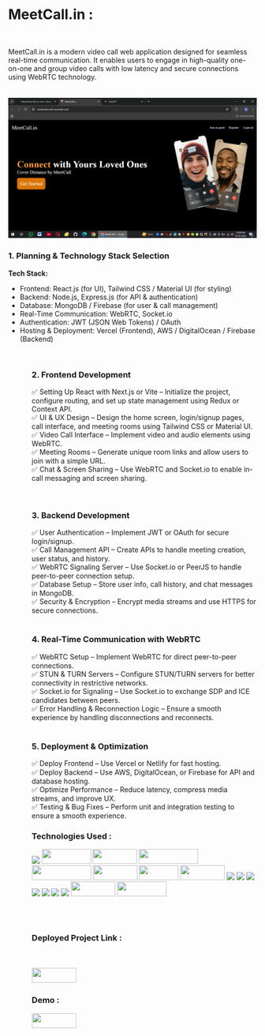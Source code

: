 <h1><b>MeetCall.in : </b></h1>
<br>

MeetCall.in is a modern video call web application designed for seamless real-time communication. It enables users to engage in high-quality one-on-one and group video calls with low latency and secure connections using WebRTC technology.
<br>
<br>
<br>
<img src="frontend/public/main.png"  alt="mainPage" >

<h3>1. Planning & Technology Stack Selection </h3>
<b>Tech Stack:</b><br>
<ul>
  <li>Frontend: React.js (for UI), Tailwind CSS / Material UI (for styling)</li>
  <li>Backend: Node.js, Express.js (for API & authentication)</li>
  <li>Database: MongoDB / Firebase (for user & call management)</li>
  <li>Real-Time Communication: WebRTC, Socket.io</li>
  <li>Authentication: JWT (JSON Web Tokens) / OAuth</li>
  <li>Hosting & Deployment: Vercel (Frontend), AWS / DigitalOcean / Firebase (Backend)</li>
<ul>

<br>
<h3>2. Frontend Development</h3> 
✅ Setting Up React with Next.js or Vite – Initialize the project, configure routing, and set up state management using Redux or Context API.<br>
✅ UI & UX Design – Design the home screen, login/signup pages, call interface, and meeting rooms using Tailwind CSS or Material UI.<br>
✅ Video Call Interface – Implement video and audio elements using WebRTC.<br>
✅ Meeting Rooms – Generate unique room links and allow users to join with a simple URL.<br>
✅ Chat & Screen Sharing – Use WebRTC and Socket.io to enable in-call messaging and screen sharing.<br>

<br>
<br>
<h3>3. Backend Development</h3> 
✅ User Authentication – Implement JWT or OAuth for secure login/signup.<br>
✅ Call Management API – Create APIs to handle meeting creation, user status, and history.<br>
✅ WebRTC Signaling Server – Use Socket.io or PeerJS to handle peer-to-peer connection setup.<br>
✅ Database Setup – Store user info, call history, and chat messages in MongoDB.<br>
✅ Security & Encryption – Encrypt media streams and use HTTPS for secure connections.<br>
<br>
<h3>4. Real-Time Communication with WebRTC </h3>
✅ WebRTC Setup – Implement WebRTC for direct peer-to-peer connections.<br>
✅ STUN & TURN Servers – Configure STUN/TURN servers for better connectivity in restrictive networks.<br>
✅ Socket.io for Signaling – Use Socket.io to exchange SDP and ICE candidates between peers.<br>
✅ Error Handling & Reconnection Logic – Ensure a smooth experience by handling disconnections and reconnects.<br>
<br>
<h3>5. Deployment & Optimization</h3>
✅ Deploy Frontend – Use Vercel or Netlify for fast hosting.<br>
✅ Deploy Backend – Use AWS, DigitalOcean, or Firebase for API and database hosting.<br>
✅ Optimize Performance – Reduce latency, compress media streams, and improve UX.<br>
✅ Testing & Bug Fixes – Perform unit and integration testing to ensure a smooth experience.<br>

<h3>Technologies Used : </h3>
<span> <img src="https://camo.githubusercontent.com/e3aef779877ecfad97fc1e213d3c449a685e6766c0c7fdca210802d4a1f59302/68747470733a2f2f696d672e736869656c64732e696f2f62616467652f536f636b65742e696f2d626c61636b3f7374796c653d666f722d7468652d6261646765266c6f676f3d736f636b65742e696f266261646765436f6c6f723d303130313031"></span>
<span><img src="https://img.shields.io/badge/-HTML5-E34F26?style=flat-square&logo=html5&logoColor=white" height="30px" width="100px"></span>
<span><img src="https://img.shields.io/badge/-CSS3-1572B6?style=flat-square&logo=css3" height="30px" width="90px" ></span>
<span><img src="https://img.shields.io/badge/Tailwind_CSS-e164e3?style=flat-square&logo=tailwindcss&logoColor=white" height="30px" width="120px" ></span>
<span><img src="https://img.shields.io/badge/RESTFULL_API--eeff6e?style=flat-square"
" height="30px" width="120px" ></span>
<span><img src="https://img.shields.io/badge/-MATERIAL_UI-ff6e6e?style=flat-square" height="30px" width="90px" ></span>
<span><img src="https://img.shields.io/badge/-RENDER-f23400?style=flat-square" height="30px" width="80px" ></span>
<span><img src="https://img.shields.io/badge/-JavaScript-black?style=flat-square&logo=javascript" height="30px" width="90px"></span>
<span><img src="https://camo.githubusercontent.com/84e0999fa027dedfb31a169d54da33fd98f9691c0b3aba4687a0e0a64cede44d/68747470733a2f2f696d672e736869656c64732e696f2f62616467652f6d7973716c2d2532333030662e7376673f7374796c653d666f722d7468652d6261646765266c6f676f3d6d7973716c266c6f676f436f6c6f723d7768697465"></span>
<span><img src="https://camo.githubusercontent.com/ec9b2bbaccf6915a29050ce24c10cd9b481b0c41b0bf5194add3e69f49a9be3c/68747470733a2f2f696d672e736869656c64732e696f2f62616467652f4d6f6e676f44422d2532333465613934622e7376673f7374796c653d666f722d7468652d6261646765266c6f676f3d6d6f6e676f6462266c6f676f436f6c6f723d7768697465"></span>
<span><img src="https://camo.githubusercontent.com/e01b1cfdcc52e26519db194c2a7b4b93eafe7a614a0dab69cfe967864a8f1119/68747470733a2f2f696d672e736869656c64732e696f2f62616467652f657870726573732e6a732d2532333430346435392e7376673f7374796c653d666f722d7468652d6261646765266c6f676f3d65787072657373266c6f676f436f6c6f723d253233363144414642"></span>
<span><img src="https://camo.githubusercontent.com/0d7ef95b10e93801a3bd8637bec636064d518a4c73366504ed50b04cf32a5727/68747470733a2f2f696d672e736869656c64732e696f2f62616467652f626f6f7473747261702d2532333536334437432e7376673f7374796c653d666f722d7468652d6261646765266c6f676f3d626f6f747374726170266c6f676f436f6c6f723d7768697465"></span>
<span><img src="https://camo.githubusercontent.com/8477a50d7210f0f3bf15fbe5b44809296b75f2101a2927818599d72c8ea72cef/68747470733a2f2f696d672e736869656c64732e696f2f62616467652f6e6f64652e6a732d3644413535463f7374796c653d666f722d7468652d6261646765266c6f676f3d6e6f64652e6a73266c6f676f436f6c6f723d7768697465"></span>
<span>
<span><img src="https://camo.githubusercontent.com/f93e05694a6f01f2f6a37713a454a942442a5ff2b33083891096a6f7e57842f8/68747470733a2f2f696d672e736869656c64732e696f2f62616467652f72656163742d2532333230323332612e7376673f7374796c653d666f722d7468652d6261646765266c6f676f3d7265616374266c6f676f436f6c6f723d253233363144414642"></span>
<span><img src="https://camo.githubusercontent.com/fd00f5fb76a02f6093a50142c52193fa6353f4a1b5199827c57cbe99d611b532/68747470733a2f2f696d672e736869656c64732e696f2f62616467652f4e504d2d2532334342333833372e7376673f7374796c653d666f722d7468652d6261646765266c6f676f3d6e706d266c6f676f436f6c6f723d7768697465"></span>
<span><img src="https://img.shields.io/badge/-WebRTC-fc5a03?style=flat-square" height="30px" width="90px" ></span>
<span><img src="https://img.shields.io/badge/-Socket.io_client-3ef044?style=flat-square" height="30px" width="100px" ></span>



<br><br>
<h3>Deployed Project Link : </h3>
<br>
<br>
  <a href="https://meetvideocall.onrender.com/">
         <img src="https://img.shields.io/badge/-Website_Link-blue?style=flat-square" height="30px" width="90px" >
   </a>
<br>
<h3>Demo : </h3> 
 <a href="https://youtu.be/GVZnS_creeQ">
         <img src="https://img.shields.io/badge/-Demo-red?style=flat-square" height="30px" width="90px" >
   </a>
